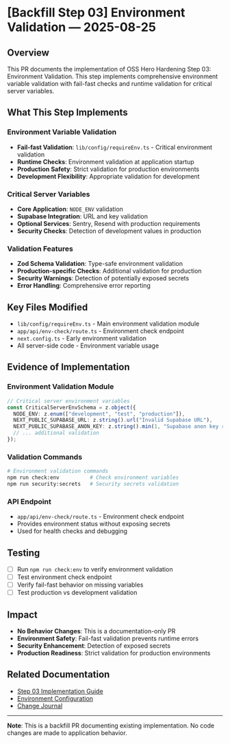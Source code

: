# [Backfill Step 03] Environment Validation — 2025-08-25

## Overview

This PR documents the implementation of OSS Hero Hardening Step 03: Environment Validation. This step implements comprehensive environment variable validation with fail-fast checks and runtime validation for critical server variables.

## What This Step Implements

### Environment Variable Validation
- **Fail-fast Validation**: `lib/config/requireEnv.ts` - Critical environment validation
- **Runtime Checks**: Environment validation at application startup
- **Production Safety**: Strict validation for production environments
- **Development Flexibility**: Appropriate validation for development

### Critical Server Variables
- **Core Application**: `NODE_ENV` validation
- **Supabase Integration**: URL and key validation
- **Optional Services**: Sentry, Resend with production requirements
- **Security Checks**: Detection of development values in production

### Validation Features
- **Zod Schema Validation**: Type-safe environment validation
- **Production-specific Checks**: Additional validation for production
- **Security Warnings**: Detection of potentially exposed secrets
- **Error Handling**: Comprehensive error reporting

## Key Files Modified

- `lib/config/requireEnv.ts` - Main environment validation module
- `app/api/env-check/route.ts` - Environment check endpoint
- `next.config.ts` - Early environment validation
- All server-side code - Environment variable usage

## Evidence of Implementation

### Environment Validation Module
```typescript
// Critical server environment variables
const CriticalServerEnvSchema = z.object({
  NODE_ENV: z.enum(["development", "test", "production"]),
  NEXT_PUBLIC_SUPABASE_URL: z.string().url("Invalid Supabase URL"),
  NEXT_PUBLIC_SUPABASE_ANON_KEY: z.string().min(1, "Supabase anon key required"),
  // ... additional validation
});
```

### Validation Commands
```bash
# Environment validation commands
npm run check:env          # Check environment variables
npm run security:secrets   # Security secrets validation
```

### API Endpoint
- `app/api/env-check/route.ts` - Environment check endpoint
- Provides environment status without exposing secrets
- Used for health checks and debugging

## Testing

- [ ] Run `npm run check:env` to verify environment validation
- [ ] Test environment check endpoint
- [ ] Verify fail-fast behavior on missing variables
- [ ] Test production vs development validation

## Impact

- **No Behavior Changes**: This is a documentation-only PR
- **Environment Safety**: Fail-fast validation prevents runtime errors
- **Security Enhancement**: Detection of exposed secrets
- **Production Readiness**: Strict validation for production environments

## Related Documentation

- [Step 03 Implementation Guide](../steps/STEP03.md)
- [Environment Configuration](../docs/environment-config.md)
- [Change Journal](../CHANGE_JOURNAL.md)

---

**Note**: This is a backfill PR documenting existing implementation. No code changes are made to application behavior.
